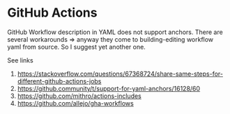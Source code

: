 GitHub Actions
==============

GitHub Workflow description in YAML does not support anchors.
There are several workarounds => anyway they come to building-editing workflow yaml from source.
So I suggest yet another one.

See links
1. https://stackoverflow.com/questions/67368724/share-same-steps-for-different-github-actions-jobs
2. https://github.community/t/support-for-yaml-anchors/16128/60
3. https://github.com/mithro/actions-includes
4. https://github.com/allejo/gha-workflows
